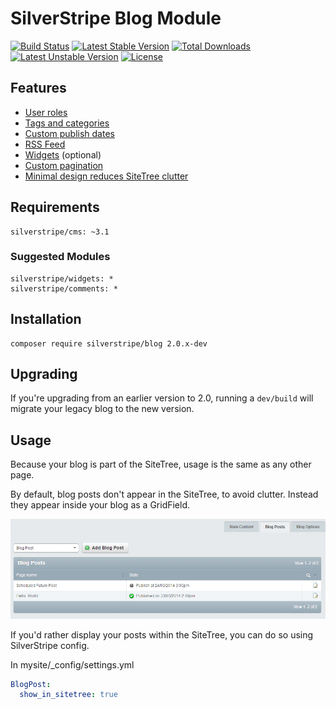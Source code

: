 # SilverStripe Blog Module

[![Build Status](https://travis-ci.org/micmania1/silverstripe-blogger.png?branch=1.0)](https://travis-ci.org/micmania1/silverstripe-blogger) [![Latest Stable Version](https://poser.pugx.org/micmania1/silverstripe-blog/v/stable.svg)](https://packagist.org/packages/micmania1/silverstripe-blog) [![Total Downloads](https://poser.pugx.org/micmania1/silverstripe-blog/downloads.svg)](https://packagist.org/packages/micmania1/silverstripe-blog) [![Latest Unstable Version](https://poser.pugx.org/micmania1/silverstripe-blog/v/unstable.svg)](https://packagist.org/packages/micmania1/silverstripe-blog) [![License](https://poser.pugx.org/micmania1/silverstripe-blog/license.svg)](https://packagist.org/packages/micmania1/silverstripe-blog)

## Features

* [User roles](docs/en/roles.md)
* [Tags and categories](docs/en/tags-and-categories.md)
* [Custom publish dates](docs/en/custom-publish-dates.md)
* [RSS Feed](docs/en/rss-feed.md)
* [Widgets](docs/en/widgets.md) (optional)
* [Custom pagination](docs/en/pagination.md)
* [Minimal design reduces SiteTree clutter](#usage)

## Requirements

```
silverstripe/cms: ~3.1
```

### Suggested Modules

```
silverstripe/widgets: *
silverstripe/comments: *
```

## Installation

```
composer require silverstripe/blog 2.0.x-dev
```

## Upgrading

If you're upgrading from an earlier version to 2.0, running a `dev/build` will migrate your legacy blog to the new version.

## Usage

Because your blog is part of the SiteTree, usage is the same as any other page.

By default, blog posts don't appear in the SiteTree, to avoid clutter. Instead they appear inside your blog as a GridField.

![](docs/en/_images/blog-post-management.png)

If you'd rather display your posts within the SiteTree, you can do so using SilverStripe config.

In mysite/_config/settings.yml

```yaml
BlogPost:
  show_in_sitetree: true
```
